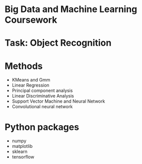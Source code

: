 # Big Data and Machine Learning Coursework
# Task: Object Recognition
# Methods
- KMeans and Gmm
- Linear Regression
- Principal component analysis
- Linear Discriminative Analysis
- Support Vector Machine and Neural Network
- Convolutional neural network
# Python packages
- numpy
- matplotlib
- sklearn
- tensorflow
